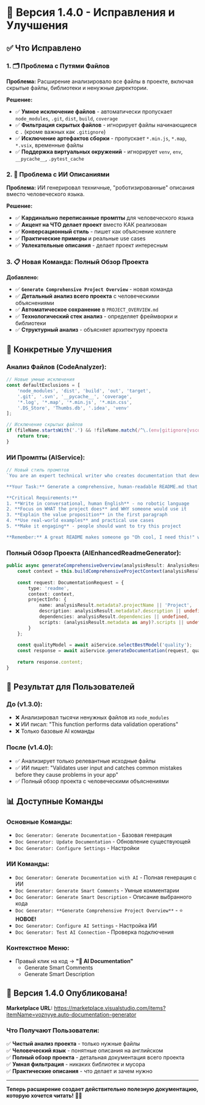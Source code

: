 # 🎉 Версия 1.4.0 - Исправления и Улучшения

## ✅ **Что Исправлено**

### **1. 🗂️ Проблема с Путями Файлов**
**Проблема:** Расширение анализировало все файлы в проекте, включая скрытые файлы, библиотеки и ненужные директории.

**Решение:**
- ✅ **Умное исключение файлов** - автоматически пропускает `node_modules`, `.git`, `dist`, `build`, `coverage`
- ✅ **Фильтрация скрытых файлов** - игнорирует файлы начинающиеся с `.` (кроме важных как `.gitignore`)
- ✅ **Исключение артефактов сборки** - пропускает `*.min.js`, `*.map`, `*.vsix`, временные файлы
- ✅ **Поддержка виртуальных окружений** - игнорирует `venv`, `env`, `__pycache__`, `.pytest_cache`

### **2. 🤖 Проблема с ИИ Описаниями**
**Проблема:** ИИ генерировал техничные, "роботизированные" описания вместо человеческого языка.

**Решение:**
- ✅ **Кардинально переписанные промпты** для человеческого языка
- ✅ **Акцент на ЧТО делает проект** вместо КАК реализован
- ✅ **Конверсационный стиль** - пишет как объяснение коллеге
- ✅ **Практические примеры** и реальные use cases
- ✅ **Увлекательные описания** - делает проект интересным

### **3. 📋 Новая Команда: Полный Обзор Проекта**
**Добавлено:**
- ✅ **`Generate Comprehensive Project Overview`** - новая команда
- ✅ **Детальный анализ всего проекта** с человеческими объяснениями
- ✅ **Автоматическое сохранение** в `PROJECT_OVERVIEW.md`
- ✅ **Технологический стек анализ** - определяет фреймворки и библиотеки
- ✅ **Структурный анализ** - объясняет архитектуру проекта

## 🎯 **Конкретные Улучшения**

### **Анализ Файлов (CodeAnalyzer):**
```typescript
// Новые умные исключения
const defaultExclusions = [
    'node_modules', 'dist', 'build', 'out', 'target',
    '.git', '.svn', '__pycache__', 'coverage',
    '*.log', '*.map', '*.min.js', '*.min.css',
    '.DS_Store', 'Thumbs.db', '.idea', 'venv'
];

// Исключение скрытых файлов
if (fileName.startsWith('.') && !fileName.match(/^\.(env|gitignore|vscode)$/)) {
    return true;
}
```

### **ИИ Промпты (AIService):**
```typescript
// Новый стиль промптов
`You are an expert technical writer who creates documentation that developers love to read.

**Your Task:** Generate a comprehensive, human-readable README.md that explains what this project actually DOES in plain English.

**Critical Requirements:**
1. **Write in conversational, human English** - no robotic language
2. **Focus on WHAT the project does** and WHY someone would use it
3. **Explain the value proposition** in the first paragraph
4. **Use real-world examples** and practical use cases
5. **Make it engaging** - people should want to try this project

**Remember:** A great README makes someone go "Oh cool, I need this!" within 30 seconds.`
```

### **Полный Обзор Проекта (AIEnhancedReadmeGenerator):**
```typescript
public async generateComprehensiveOverview(analysisResult: AnalysisResult): Promise<string> {
    const context = this.buildComprehensiveProjectContext(analysisResult);
    
    const request: DocumentationRequest = {
        type: 'readme',
        context: context,
        projectInfo: {
            name: analysisResult.metadata?.projectName || 'Project',
            description: analysisResult.metadata?.description || undefined,
            dependencies: analysisResult.dependencies || undefined,
            scripts: (analysisResult.metadata as any)?.scripts || undefined
        }
    };
    
    const qualityModel = await aiService.selectBestModel('quality');
    const response = await aiService.generateDocumentation(request, qualityModel);
    
    return response.content;
}
```

## 🚀 **Результат для Пользователей**

### **До (v1.3.0):**
- ❌ Анализировал тысячи ненужных файлов из `node_modules`
- ❌ ИИ писал: "This function performs data validation operations"
- ❌ Только базовые AI команды

### **После (v1.4.0):**
- ✅ Анализирует только релевантные исходные файлы
- ✅ ИИ пишет: "Validates user input and catches common mistakes before they cause problems in your app"
- ✅ Полный обзор проекта с человеческими объяснениями

## 📊 **Доступные Команды**

### **Основные Команды:**
- `Doc Generator: Generate Documentation` - Базовая генерация
- `Doc Generator: Update Documentation` - Обновление существующей
- `Doc Generator: Configure Settings` - Настройки

### **ИИ Команды:**
- `Doc Generator: Generate Documentation with AI` - Полная генерация с ИИ
- `Doc Generator: Generate Smart Comments` - Умные комментарии
- `Doc Generator: Generate Smart Description` - Описание выбранного кода
- `Doc Generator: **Generate Comprehensive Project Overview**` - ⭐ **НОВОЕ!**
- `Doc Generator: Configure AI Settings` - Настройка ИИ
- `Doc Generator: Test AI Connection` - Проверка подключения

### **Контекстное Меню:**
- Правый клик на код → **"🤖 AI Documentation"**
  - Generate Smart Comments
  - Generate Smart Description

## 🎊 **Версия 1.4.0 Опубликована!**

**Marketplace URL:** https://marketplace.visualstudio.com/items?itemName=voznyye.auto-documentation-generator

### **Что Получают Пользователи:**
✅ **Чистый анализ проекта** - только нужные файлы  
✅ **Человеческий язык** - понятные описания на английском  
✅ **Полный обзор проекта** - детальная документация всего проекта  
✅ **Умная фильтрация** - никаких библиотек и мусора  
✅ **Практические описания** - что делает и зачем нужно  

---

**Теперь расширение создает действительно полезную документацию, которую хочется читать!** 🎉📖
